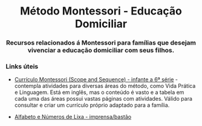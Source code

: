 <h1 align="center">Método Montessori - Educação Domiciliar</h1>
<h3 align="center">Recursos relacionados á Montessori para famílias que desejam vivenciar a educação domiciliar com seus filhos.</h3>

### Links úteis
- [Currículo Montessori (Scope and Sequence) - infante a 6ª série](https://montessoricompass.com/scope-and-sequence/) - contempla atividades para diversas áreas do método, como Vida Prática e Linguagem. Está em inglês, mas o conteúdo é vasto e a tabela em cada uma das áreas possui vastas páginas com atividades. Válido para consultar e criar um currículo próprio adaptado para a família.

- [Alfabeto e Números de Lixa - imprensa/bastão](https://www.elo7.com.br/alfabeto-de-lixa-letra-minusculas-maiusculas-e-numeros/dp/122CD9C
)

